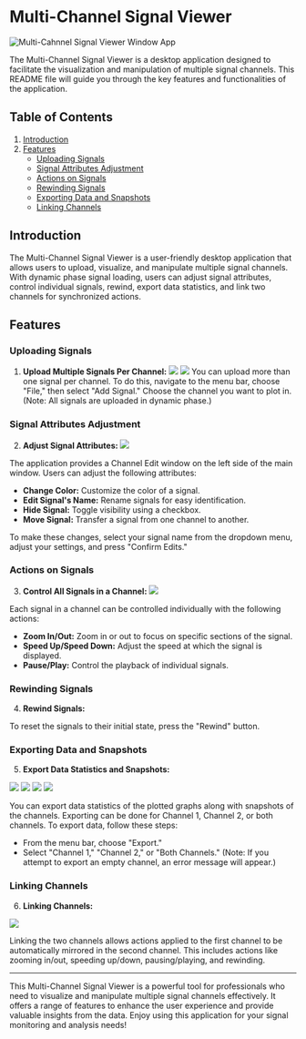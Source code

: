 # Multi-Channel Signal Viewer

![Multi-Cahnnel Signal Viewer Window App](images/Screenshot.png)


The Multi-Channel Signal Viewer is a desktop application designed to facilitate the visualization and manipulation of multiple signal channels. This README file will guide you through the key features and functionalities of the application.

## Table of Contents

1. [Introduction](#introduction)
2. [Features](#features)
   - [Uploading Signals](#uploading-signals)
   - [Signal Attributes Adjustment](#signal-attributes-adjustment)
   - [Actions on Signals](#actions-on-signals)
   - [Rewinding Signals](#rewinding-signals)
   - [Exporting Data and Snapshots](#exporting-data-and-snapshots)
   - [Linking Channels](#linking-channels)

## Introduction

The Multi-Channel Signal Viewer is a user-friendly desktop application that allows users to upload, visualize, and manipulate multiple signal channels. With dynamic phase signal loading, users can adjust signal attributes, control individual signals, rewind, export data statistics, and link two channels for synchronized actions.

## Features

### Uploading Signals


1. **Upload Multiple Signals Per Channel:** 
![](images/Screenshot1.png)
![](images/Screenshot3.png)
You can upload more than one signal per channel. To do this, navigate to the menu bar, choose "File," then select "Add Signal." Choose the channel you want to plot in. (Note: All signals are uploaded in dynamic phase.)

### Signal Attributes Adjustment

2. **Adjust Signal Attributes:** 
![](images/Screenshot4.png)

The application provides a Channel Edit window on the left side of the main window. Users can adjust the following attributes:
   - **Change Color:** Customize the color of a signal.
   - **Edit Signal's Name:** Rename signals for easy identification.
   - **Hide Signal:** Toggle visibility using a checkbox.
   - **Move Signal:** Transfer a signal from one channel to another.
   
   To make these changes, select your signal name from the dropdown menu, adjust your settings, and press "Confirm Edits."

### Actions on Signals

3. **Control All Signals in a Channel:** 
![](images/Screenshot5.png)

Each signal in a channel can be controlled individually with the following actions:
   - **Zoom In/Out:** Zoom in or out to focus on specific sections of the signal.
   - **Speed Up/Speed Down:** Adjust the speed at which the signal is displayed.
   - **Pause/Play:** Control the playback of individual signals.

### Rewinding Signals

4. **Rewind Signals:**

 To reset the signals to their initial state, press the "Rewind" button.

### Exporting Data and Snapshots

5. **Export Data Statistics and Snapshots:** 

![](images/Screenshot7.png)
![](images/Screenshot8.png)
![](images/Screenshot9.png)
![](images/Screenshot10.png)

You can export data statistics of the plotted graphs along with snapshots of the channels. Exporting can be done for Channel 1, Channel 2, or both channels. To export data, follow these steps:
   - From the menu bar, choose "Export."
   - Select "Channel 1," "Channel 2," or "Both Channels." (Note: If you attempt to export an empty channel, an error message will appear.)

### Linking Channels

6. **Linking Channels:**

![](images/Screenshot6.png)

Linking the two channels allows actions applied to the first channel to be automatically mirrored in the second channel. This includes actions like zooming in/out, speeding up/down, pausing/playing, and rewinding.


---------------
This Multi-Channel Signal Viewer is a powerful tool for professionals who need to visualize and manipulate multiple signal channels effectively. It offers a range of features to enhance the user experience and provide valuable insights from the data. Enjoy using this application for your signal monitoring and analysis needs!
